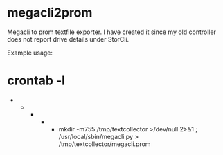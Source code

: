 # megacli2prom
Megacli to prom textfile exporter. I have created it since my old controller does not report drive details under StorCli.

Example usage:

# crontab -l
* * * * * mkdir -m755 /tmp/textcollector >/dev/null 2>&1 ; /usr/local/sbin/megacli.py > /tmp/textcollector/megacli.prom
